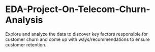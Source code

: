 # EDA-Project-On-Telecom-Churn-Analysis
Explore and analyze the data to discover key factors responsible for customer churn and come up with ways/recommendations to ensure customer retention.
